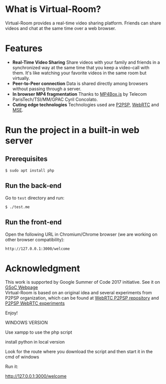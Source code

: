 # What is Virtual-Room?
Virtual-Room provides a real-time video sharing platform. Friends can share videos and chat at the same time over a web browser.

# Features
- **Real-Time Video Sharing** Share videos with your family and friends in a synchronized way at the same time that you keep a video-call with them. It's like watching your favorite videos in the same room but virtually.
- **Peer-to-Peer connection** Data is shared directly among browsers without passing through a server.
- **In browser MP4 fragmentation** Thanks to [MP4Box.js](https://github.com/gpac/mp4box.js) by Telecom ParisTech/TSI/MM/GPAC Cyril Concolato.
- **Cuting edge technologies** Technologies used are [P2PSP](http://p2psp.org), [WebRTC](https://webrtc.org/) and [MSE](https://www.w3.org/TR/media-source/). 

# Run the project in a built-in web server
## Prerequisites
```
$ sudo apt install php
```

## Run the back-end
Go to `test` directory and run:
```
$ ./test.me
```

## Run the front-end
Open the following URL in Chromium/Chrome browser (we are working on other browser compatibility):
```
http://127.0.0.1:3000/welcome
```

# Acknowledgment
This work is supported by Google Summer of Code 2017 initiative. See it on [GSoC Webpage](https://summerofcode.withgoogle.com/projects/#6720883738542080)  
Virtual-Room is based on an original idea and several experiments from P2PSP organization, which can be found at [WebRTC P2PSP repository](https://github.com/P2PSP/WebRTC) and [P2PSP WebRTC experiments](https://github.com/cristobalmedinalopez/p2psp-webrtc-experiments)

Enjoy!

WINDOWS VERSION


Use xampp to use the php script

install python in local version

Look for the route where you download the script and then start it in the cmd of windows

Run it:

http://127.0.0.1:3000/welcome
